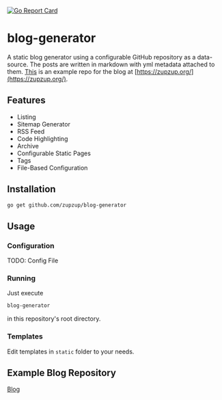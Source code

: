 [![Go Report Card](https://goreportcard.com/badge/github.com/zupzup/calories)](https://goreportcard.com/report/github.com/zupzup/calories)

# blog-generator

A static blog generator using a configurable GitHub repository as a data-source. The posts are written in markdown with yml metadata attached to them. [This](https://github.com/zupzup/blog) is an example repo for the blog at [https://zupzup.org/](https://zupzup.org/).

## Features

* Listing
* Sitemap Generator
* RSS Feed
* Code Highlighting
* Archive 
* Configurable Static Pages 
* Tags 
* File-Based Configuration

## Installation

```bash
go get github.com/zupzup/blog-generator
```

## Usage

### Configuration

TODO: Config File

### Running

Just execute

```bash
blog-generator
```

in this repository's root directory.

### Templates

Edit templates in `static` folder to your needs.

## Example Blog Repository

[Blog](https://github.com/zupzup/blog)
